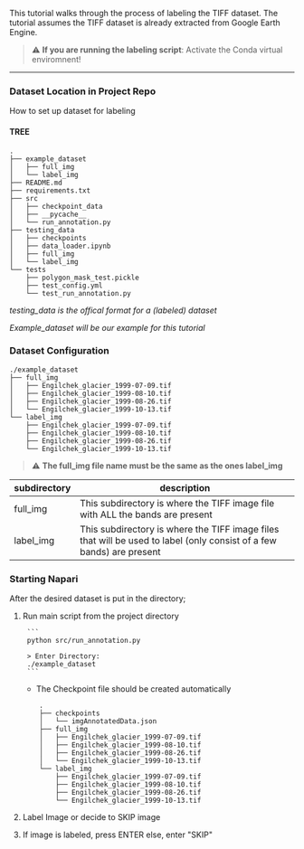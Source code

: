 This tutorial walks through the process of labeling the TIFF dataset. The tutorial assumes the TIFF dataset is already extracted from Google Earth Engine. 
> :warning: **If you are running the labeling script**: Activate the Conda virtual enviromnent!

---
### Dataset Location in Project Repo
How to set up dataset for labeling

#### TREE
```console
.
├── example_dataset
│   ├── full_img
│   └── label_img
├── README.md
├── requirements.txt
├── src
│   ├── checkpoint_data
│   ├── __pycache__
│   └── run_annotation.py
├── testing_data
│   ├── checkpoints
│   ├── data_loader.ipynb
│   ├── full_img
│   └── label_img
└── tests
    ├── polygon_mask_test.pickle
    ├── test_config.yml
    └── test_run_annotation.py

```

*testing_data is the offical format for a (labeled) dataset*

*Example_dataset will be our example for this tutorial*

### Dataset Configuration

```console
./example_dataset
├── full_img
│   ├── Engilchek_glacier_1999-07-09.tif
│   ├── Engilchek_glacier_1999-08-10.tif
│   ├── Engilchek_glacier_1999-08-26.tif
│   └── Engilchek_glacier_1999-10-13.tif
└── label_img
    ├── Engilchek_glacier_1999-07-09.tif
    ├── Engilchek_glacier_1999-08-10.tif
    ├── Engilchek_glacier_1999-08-26.tif
    └── Engilchek_glacier_1999-10-13.tif
```
> :warning: **The full_img file name must be the same as the ones label_img**

|subdirectory|description|
|----|----|
|full_img| This subdirectory is where the TIFF image file with ALL the bands are present|
|label_img| This subdirectory is where the TIFF image files that will be used to label (only consist of a few bands) are present|


### Starting Napari
After the desired dataset is put in the directory;

1. Run main script from the project directory

        ```
        python src/run_annotation.py

        > Enter Directory:
        ./example_dataset
        ```
    - The Checkpoint file should be created automatically

    ```
        .
        ├── checkpoints
        │   └── imgAnnotatedData.json
        ├── full_img
        │   ├── Engilchek_glacier_1999-07-09.tif
        │   ├── Engilchek_glacier_1999-08-10.tif
        │   ├── Engilchek_glacier_1999-08-26.tif
        │   └── Engilchek_glacier_1999-10-13.tif
        └── label_img
            ├── Engilchek_glacier_1999-07-09.tif
            ├── Engilchek_glacier_1999-08-10.tif
            ├── Engilchek_glacier_1999-08-26.tif
            └── Engilchek_glacier_1999-10-13.tif
    ```
2. Label Image or decide to SKIP image

3. If image is labeled, press ENTER else, enter "SKIP"
